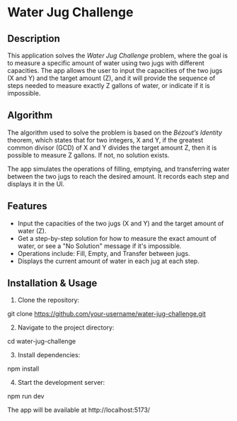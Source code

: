 # Water Jug Challenge

## Description
This application solves the *Water Jug Challenge* problem, where the goal is to measure a specific amount of water using two jugs with different capacities. The app allows the user to input the capacities of the two jugs (X and Y) and the target amount (Z), and it will provide the sequence of steps needed to measure exactly Z gallons of water, or indicate if it is impossible.

## Algorithm
The algorithm used to solve the problem is based on the *Bézout’s Identity* theorem, which states that for two integers, X and Y, if the greatest common divisor (GCD) of X and Y divides the target amount Z, then it is possible to measure Z gallons. If not, no solution exists.

The app simulates the operations of filling, emptying, and transferring water between the two jugs to reach the desired amount. It records each step and displays it in the UI.

## Features
- Input the capacities of the two jugs (X and Y) and the target amount of water (Z).
- Get a step-by-step solution for how to measure the exact amount of water, or see a "No Solution" message if it's impossible.
- Operations include: Fill, Empty, and Transfer between jugs.
- Displays the current amount of water in each jug at each step.

## Installation & Usage
1. Clone the repository:

  git clone https://github.com/your-username/water-jug-challenge.git

2. Navigate to the project directory:

  cd water-jug-challenge

3. Install dependencies:

  npm install

4. Start the development server:

  npm run dev

The app will be available at http://localhost:5173/